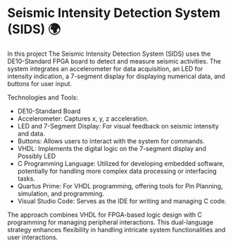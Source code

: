 # Seismic Intensity Detection System (SIDS) 🌍

In this project The Seismic Intensity Detection System (SIDS) uses the DE10-Standard FPGA board to detect and measure seismic activities. The system integrates an accelerometer for data acquisition, an LED for intensity indication, a 7-segment display for displaying numerical data, and buttons for user input.

Technologies and Tools:
* DE10-Standard Board 
* Accelerometer: Captures x, y, z acceleration.
* LED and 7-Segment Display: For visual feedback on seismic intensity and data.
* Buttons: Allows users to interact with the system for commands.
* VHDL: Implements the digital logic on the 7-segment display and Possibly LED
* C Programming Language: Utilized for developing embedded software, potentially for handling more complex data processing or interfacing tasks.
* Quartus Prime: For VHDL programming, offering tools for Pin Planning, simulation, and programming.
* Visual Studio Code: Serves as the IDE for writing and managing C code.

The approach combines VHDL for FPGA-based logic design with C programming for managing  peripheral interactions. This dual-language strategy enhances flexibility in handling intricate system functionalities and user interactions.
